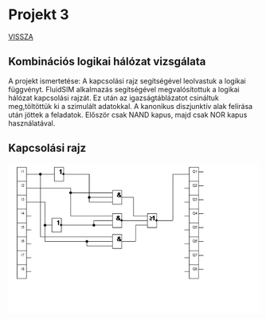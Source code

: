 # Projekt 3

[VISSZA](https://oroszszr.github.io/portfolio/)
## Kombinációs logikai hálózat vizsgálata
A projekt ismertetése: 
A kapcsolási rajz segítségével leolvastuk a logikai függvényt. FluidSIM alkalmazás segítségével megvalósítottuk a logikai hálózat kapcsolási rajzát. Ez után az igazságtáblázatot csináltuk meg,töltöttük ki a szimulált adatokkal. A kanonikus diszjunktív alak felírása után jöttek a feladatok. Először csak NAND kapus, majd csak NOR kapus használatával.
## Kapcsolási rajz
![kapcsolasirajz](pr3kapcsrajz.PNG "kapcsolási rajz")